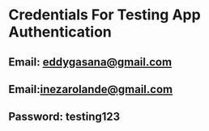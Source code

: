 

# Credentials For Testing App Authentication
## Email: eddygasana@gmail.com
## Email:inezarolande@gmail.com
## Password: testing123



